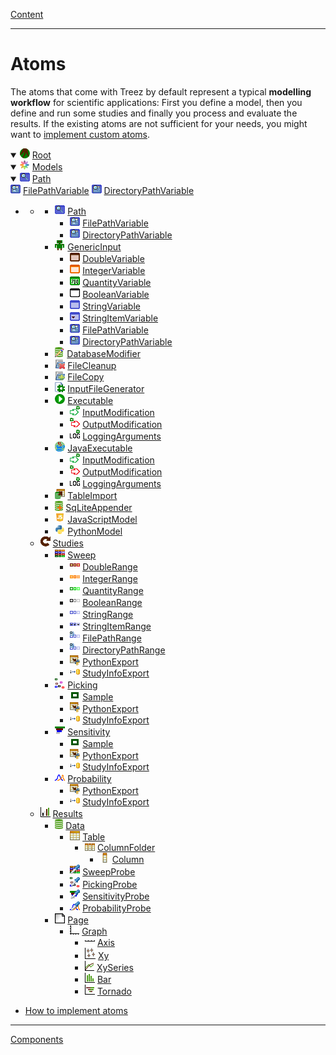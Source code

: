 [Content](../../README.md)

----

# Atoms

The atoms that come with Treez by default represent a typical **modelling workflow** for scientific applications: 
First you define a model, then you define and run some studies and finally you process and evaluate the results. If the
existing atoms are not sufficient for your needs, you might want to [implement custom atoms](./atoms/howToImplementAtoms.md). 

<details open>
  <summary> <img src="../../icons/root.png"> <a href="./root.md">Root</a> </summary>
  <div>
     <details open>
       <summary> <img src="../../icons/models.png"> <a href="./model/models.md">Models</a> </summary>
       <div>
         <details open>
            <summary> <img src="../../icons/path.png"> <a href="./model/path/path.md">Path</a> </summary>
            <div>
              <img src="../../icons/filePathVariable.png"> <a href="./variable/field/filePathVariable.md">FilePathVariable</a>
              <img src="../../icons/directoryPathVariable.png"> <a href="./variable/field/directoryPathVariable.md">DirectoryPathVariable</a>
            </div>
        </details>
       </div>
    </details>
  </div>
 
</details>

* 
  * 
    * ![](../../icons/path.png) [Path](./model/path/path.md)
      * ![](../../icons/filePathVariable.png) [FilePathVariable](./variable/field/filePathVariable.md)
      * ![](../../icons/directoryPathVariable.png) [DirectoryPathVariable](./variable/field/directoryPathVariable.md)
    * ![](../../icons/genericInput.png) [GenericInput](./model/genericInput/genericInput.md)
      * ![](../../icons/doubleVariable.png) [DoubleVariable](./variable/field/doubleVariable.md)
      * ![](../../icons/integerVariable.png) [IntegerVariable](./variable/field/integerVariable.md)
      * ![](../../icons/quantityVariable.png) [QuantityVariable](./variable/field/quantityVariable.md)
      * ![](../../icons/booleanVariable.png) [BooleanVariable](./variable/field/booleanVariable.md)
      * ![](../../icons/stringVariable.png) [StringVariable](./variable/field/stringVariable.md)
      * ![](../../icons/stringItemVariable.png) [StringItemVariable](./variable/field/stringItemVariable.md)
      * ![](../../icons/filePathVariable.png) [FilePathVariable](./variable/field/filePathVariable.md)
      * ![](../../icons/directoryPathVariable.png) [DirectoryPathVariable](./variable/field/directoryPathVariable.md)
    * ![](../../icons/databaseModifier.png) [DatabaseModifier](./model/code/databaseModifier.md)
    * ![](../../icons/fileCleanup.png) [FileCleanup](./model/fileCleanup/fileCleanup.md)
    * ![](../../icons/fileCopy.png) [FileCopy](./model/fileCopy/fileCopy.md)
    * ![](../../icons/inputFile.png) [InputFileGenerator](./model/inputFileGenerator/inputFileGenerator.md)
    * ![](../../icons/run.png) [Executable](./model/executable/executable.md) 
      * ![](../../icons/inputModification.png) [InputModification](./model/executable/inputModification.md)
      * ![](../../icons/outputModification.png) [OutputModification](./model/executable/outputModification.md)
      * ![](../../icons/loggingArguments.png) [LoggingArguments](./model/executable/loggingArguments.md)     
    * ![](../../icons/java.png) [JavaExecutable](./model/executable/javaExecutable.md) 
      * ![](../../icons/inputModification.png) [InputModification](./model/executable/inputModification.md)
      * ![](../../icons/outputModification.png) [OutputModification](./model/executable/outputModification.md)
      * ![](../../icons/loggingArguments.png) [LoggingArguments](./model/executable/loggingArguments.md)
    * ![](../../icons/tableImport.png) [TableImport](./model/tableImport/tableImport.md)
    * ![](../../icons/databaseAppender.png) [SqLiteAppender](./model/sqLiteAppender/sqLiteAppender.md)     
    * ![](../../icons/javaScript.png) [JavaScriptModel](./model/code/javaScriptModel.md)
    * ![](../../icons/python.png) [PythonModel](./model/code/pythonModel.md)
  * ![](../../icons/studies.png) [Studies](./study/studies.md)
    * ![](../../icons/sweep.png) [Sweep](./study/sweep/sweep.md)
      * ![](../../icons/doubleRange.png) [DoubleRange](./variable/range/doubleRange.md)
      * ![](../../icons/integerRange.png) [IntegerRange](./variable/range/integerRange.md)
      * ![](../../icons/quantityRange.png) [QuantityRange](./variable/range/quantityRange.md)
      * ![](../../icons/booleanRange.png) [BooleanRange](./variable/range/booleanRange.md)
      * ![](../../icons/stringRange.png) [StringRange](./variable/range/stringRange.md)
      * ![](../../icons/stringItemRange.png) [StringItemRange](./variable/range/stringItemRange.md)
      * ![](../../icons/filePathRange.png) [FilePathRange](./variable/range/filePathRange.md)
      * ![](../../icons/directoryPathRange.png) [DirectoryPathRange](./variable/range/directoryPathRange.md)
      * ![](../../icons/pythonExport.png) [PythonExport](./study/pythonExport/pythonExport.md)
      * ![](../../icons/studyInfoExport.png) [StudyInfoExport](./study/studyInfoExport/studyInfoExport.md)
    * ![](../../icons/picking.png) [Picking](./study/picking/picking.md)
      * ![](../../icons/sample.png) [Sample](./study/sample/sample.md)
      * ![](../../icons/pythonExport.png) [PythonExport](./study/pythonExport/pythonExport.md)
      * ![](../../icons/studyInfoExport.png) [StudyInfoExport](./study/studyInfoExport/studyInfoExport.md)
    * ![](../../icons/sensitivity.png) [Sensitivity](./study/sensitivity/sensitivity.md)
      * ![](../../icons/sample.png) [Sample](./study/sample/sample.md) 
      * ![](../../icons/pythonExport.png) [PythonExport](./study/pythonExport/pythonExport.md)
      * ![](../../icons/studyInfoExport.png) [StudyInfoExport](./study/studyInfoExport/studyInfoExport.md)
    * ![](../../icons/probability.png) [Probability](./study/probability/probability.md)
      * ![](../../icons/pythonExport.png) [PythonExport](./study/pythonExport/pythonExport.md)
      * ![](../../icons/studyInfoExport.png) [StudyInfoExport](./study/studyInfoExport/studyInfoExport.md)  
  * ![](../../icons/results.png) [Results](./result/results.md)
    * ![](../../icons/data.png) [Data](./result/data/data.md)
      * ![](../../icons/table.png) [Table](./data/table/table.md)
        * ![](../../icons/columnFolder.png) [ColumnFolder](./data/column/columnFolder.md)
          * ![](../../icons/column.png) [Column](./data/column/column.md)
      * ![](../../icons/sweepProbe.png) [SweepProbe](./result/probe/sweepProbe.md)
      * ![](../../icons/pickingProbe.png) [PickingProbe](./result/probe/pickingProbe.md)
      * ![](../../icons/sensitivityProbe.png) [SensitivityProbe](./result/probe/sensitivityProbe.md)     
      * ![](../../icons/probabilityProbe.png) [ProbabilityProbe](./result/probe/probabilityProbe.md)
    * ![](../../icons/page.png) [Page](./result/page/page.md)
      * ![](../../icons/graph.png) [Graph](./result/graph/graph.md)
        * ![](../../icons/axis.png) [Axis](./result/axis/axis.md)
        * ![](../../icons/xy.png) [Xy](./result/xy/xy.md)
        * ![](../../icons/xySeries.png) [XySeries](./result/xySeries/xy.md)
        * ![](../../icons/bar.png) [Bar](./result/bar/bar.md)
        * ![](../../icons/tornado.png) [Tornado](./result/tornado/tornado.md)
      
* [How to implement atoms](./howToImplementAtoms.md)

----
[Components](../components/components.md)
